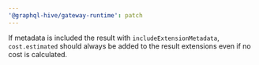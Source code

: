 ```yaml
---
'@graphql-hive/gateway-runtime': patch
---
```


If metadata is included the result with `includeExtensionMetadata`, `cost.estimated` should always be added to the result extensions even if no cost is calculated.
